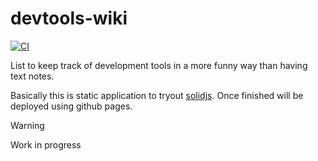 # devtools-wiki

[![CI](https://github.com/marcalexiei/devtools-wiki/actions/workflows/CI.yml/badge.svg)](https://github.com/marcalexiei/devtools-wiki/actions/workflows/CI.yml)

List to keep track of development tools in a more funny way than having text notes.

Basically this is static application to tryout [solidjs](https://www.solidjs.com).
Once finished will be deployed using github pages.

> [!WARNING]
> Work in progress
